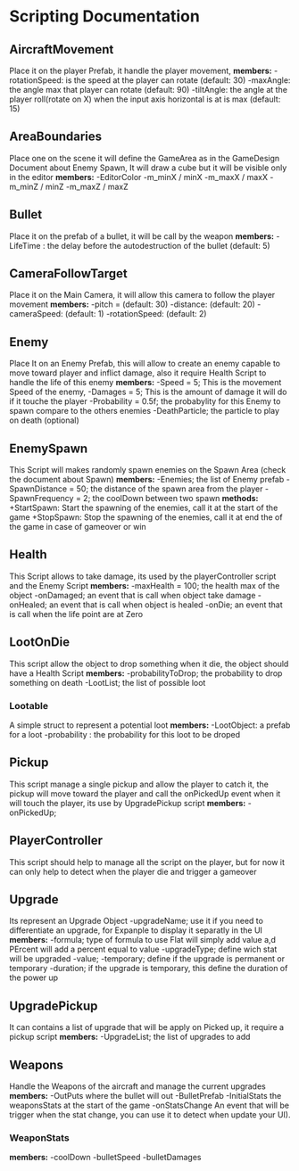 ﻿# Scripting Documentation

## AircraftMovement
Place it on the player Prefab, it handle the player movement,
**members:**
-rotationSpeed: is the speed at the player can rotate (default: 30)
-maxAngle: the angle max that player can rotate (default: 90)
-tiltAngle: the angle at the player roll(rotate on X) when the input axis horizontal is at is max (default: 15)

## AreaBoundaries
Place one on the scene it will define the GameArea as in the GameDesign Document about Enemy Spawn, It will draw a cube but it will be visible only in the editor
**members:**
-EditorColor
-m_minX / minX
-m_maxX / maxX
-m_minZ / minZ
-m_maxZ / maxZ

## Bullet
Place it on the prefab of a bullet, it will be call by the weapon
**members:**
-LifeTime : the delay before the autodestruction of the bullet (default: 5)

## CameraFollowTarget
Place it on the Main Camera, it will allow this camera to follow the player movement
**members:**
-pitch = (default: 30)
-distance: (default: 20)
-cameraSpeed: (default: 1)
-rotationSpeed: (default: 2)

## Enemy
Place It on an Enemy Prefab, this will allow to create an enemy capable to move toward player and inflict damage, also it require Health Script to handle the life of this enemy
**members:**
-Speed = 5; This is the movement Speed of the enemy,
-Damages = 5; This is the amount of damage it will do if it touche the player
-Probability = 0.5f; the probabylity for this Enemy to spawn compare to the others enemies
-DeathParticle; the particle to play on death (optional)

## EnemySpawn
This Script will makes randomly spawn enemies on the Spawn Area (check the document about Spawn)
**members:**
-Enemies; the list of Enemy prefab
-SpawnDistance = 50; the distance of the spawn area from the player
-SpawnFrequency = 2; the coolDown between two spawn
**methods:**
+StartSpawn: Start the spawning of the enemies, call it at the start of the game
+StopSpawn: Stop the spawning of the enemies, call it at end the of the game in case of gameover or win

## Health
This Script allows to take damage, its used by the playerController script and the Enemy Script
**members:**
-maxHealth = 100; the health max of the object
-onDamaged; an event that is call when object take damage
-onHealed; an event that is call when object is healed
-onDie; an event that is call when the life point are at Zero

## LootOnDie
This script allow the object to drop something when it die, the object should have a Health Script 
**members:**
-probabilityToDrop; the probability to drop something on death
-LootList; the list of possible loot
### Lootable
A simple struct to represent a potential loot
**members:**
-LootObject: a prefab for a loot
-probability : the probability for this loot to be droped

## Pickup
This script manage a single pickup and allow the player to catch it, the pickup will move toward the player and call the onPickedUp event when it will touch the player, its use by UpgradePickup script
**members:**
-onPickedUp;

## PlayerController
This script should help to manage all the script on the player, but for now it can only help to detect when the player die and trigger a gameover

## Upgrade
Its represent an Upgrade Object
-upgradeName; use it if you need to differentiate an upgrade, for Expanple to display it separatly in the UI
**members:**
-formula; type of formula to use Flat will simply add value a,d PErcent will add a percent equal to value
-upgradeType; define wich stat will be upgraded
-value; 
-temporary; define if the upgrade is permanent or temporary
-duration; if the upgrade is temporary, this define the duration of the power up

## UpgradePickup
It can contains a list of upgrade that will be apply on Picked up, it require a pickup script
**members:**
-UpgradeList; the list of upgrades to add

## Weapons
Handle the Weapons of the aircraft and manage the current upgrades
**members:**
-OutPuts where the bullet will out
-BulletPrefab 
-InitialStats the weaponsStats at the start of the game
-onStatsChange An event that will be trigger when the stat change, you can use it to detect when update your UI).
### WeaponStats
**members:**
	-coolDown
	-bulletSpeed
	-bulletDamages

